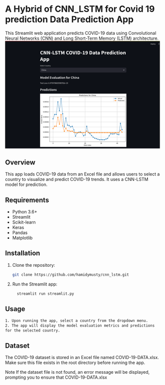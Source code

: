 # A Hybrid of CNN_LSTM for Covid 19 prediction Data Prediction App

This Streamlit web application predicts COVID-19 data using Convolutional Neural Networks (CNN) and Long Short-Term Memory (LSTM) architecture.
![App Preview](streamlit.png)
## Overview

This app loads COVID-19 data from an Excel file and allows users to select a country to visualize and predict COVID-19 trends. It uses a CNN-LSTM model for prediction.

## Requirements

- Python 3.6+
- Streamlit
- Scikit-learn
- Keras
- Pandas
- Matplotlib

## Installation

1. Clone the repository:

   ```bash
   git clone https://github.com/hamidymusty/cnn_lstm.git
   ```

2. Run the Streamlit app:
    ```bash
      streamlit run streamlit.py
     ```

## Usage

    1. Upon running the app, select a country from the dropdown menu.
    2. The app will display the model evaluation metrics and predictions for the selected country.


## Dataset

The COVID-19 dataset is stored in an Excel file named COVID-19-DATA.xlsx. Make sure this file exists in the root directory before running the app.

Note
If the dataset file is not found, an error message will be displayed, prompting you to ensure that COVID-19-DATA.xlsx 
